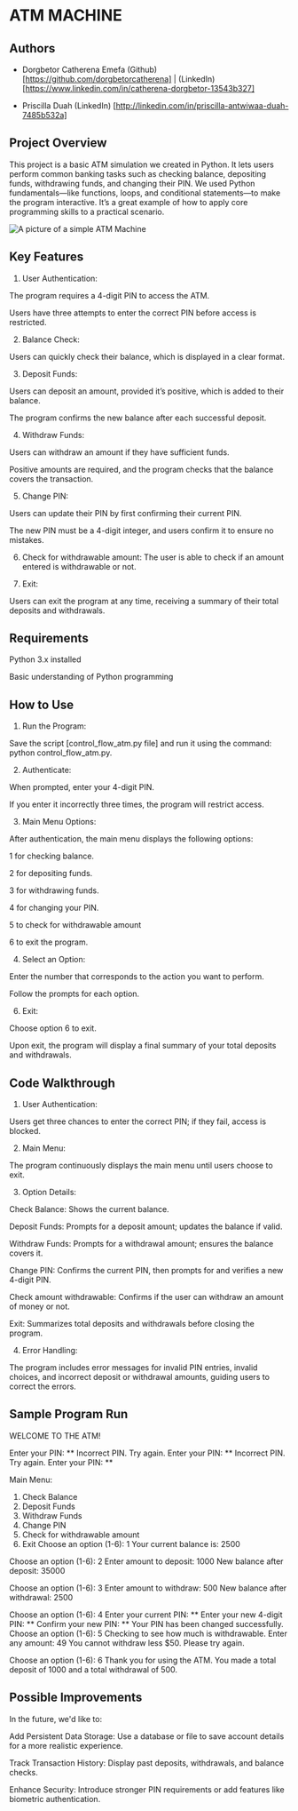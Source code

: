 # ATM MACHINE

## Authors
- Dorgbetor Catherena Emefa
(Github)[https://github.com/dorgbetorcatherena] | (LinkedIn) [https://www.linkedin.com/in/catherena-dorgbetor-13543b327]

- Priscilla Duah
(LinkedIn) [http://linkedin.com/in/priscilla-antwiwaa-duah-7485b532a]

## Project Overview
This project is a basic ATM simulation we created in Python. It lets users perform common banking tasks such as checking balance, depositing funds, withdrawing funds, and changing their PIN. We used Python fundamentals—like functions, loops, and conditional statements—to make the program interactive. It’s a great example of how to apply core programming skills to a practical scenario.

![A picture of a simple ATM Machine](https://depositphotos.com/photo/woman-pressing-number-button-on-atm-machine-4858953.png)
## Key Features

1. User Authentication:

The program requires a 4-digit PIN to access the ATM.

Users have three attempts to enter the correct PIN before access is restricted.

2. Balance Check:

Users can quickly check their balance, which is displayed in a clear format.

3. Deposit Funds:

Users can deposit an amount, provided it’s positive, which is added to their balance.

The program confirms the new balance after each successful deposit.

4. Withdraw Funds:

Users can withdraw an amount if they have sufficient funds.

Positive amounts are required, and the program checks that the balance covers the transaction.

5. Change PIN:

Users can update their PIN by first confirming their current PIN.

The new PIN must be a 4-digit integer, and users confirm it to ensure no mistakes.

6. Check for withdrawable amount:
The user is able to check if an amount entered is withdrawable or not.

7. Exit:

Users can exit the program at any time, receiving a summary of their total deposits and withdrawals.

## Requirements

Python 3.x installed

Basic understanding of Python programming

## How to Use 

1. Run the Program:

Save the script [control_flow_atm.py file] and run it using the command: python control_flow_atm.py.

2. Authenticate:

When prompted, enter your 4-digit PIN.

If you enter it incorrectly three times, the program will restrict access.

3. Main Menu Options:

After authentication, the main menu displays the following options:

1 for checking balance.

2 for depositing funds.

3 for withdrawing funds.

4 for changing your PIN.

5 to check for withdrawable amount

6 to exit the program.


4. Select an Option:

Enter the number that corresponds to the action you want to perform.

Follow the prompts for each option.

6. Exit:

Choose option 6 to exit.

Upon exit, the program will display a final summary of your total deposits and withdrawals.

## Code Walkthrough

1. User Authentication:

Users get three chances to enter the correct PIN; if they fail, access is blocked.

2. Main Menu:

The program continuously displays the main menu until users choose to exit.

3. Option Details:

Check Balance: Shows the current balance.

Deposit Funds: Prompts for a deposit amount; updates the balance if valid.

Withdraw Funds: Prompts for a withdrawal amount; ensures the balance covers it.

Change PIN: Confirms the current PIN, then prompts for and verifies a new 4-digit PIN.

Check amount withdrawable: Confirms if the user can withdraw an amount of money or not.

Exit: Summarizes total deposits and withdrawals before closing the program.

4. Error Handling:

The program includes error messages for invalid PIN entries, invalid choices, and incorrect deposit or withdrawal amounts, guiding users to correct the errors.

## Sample Program Run
WELCOME TO THE ATM!

Enter your PIN: **
Incorrect PIN. Try again.
Enter your PIN: **
Incorrect PIN. Try again.
Enter your PIN: **


Main Menu:
1. Check Balance
2. Deposit Funds
3. Withdraw Funds
4. Change PIN
5. Check for withdrawable amount
6. Exit
Choose an option (1-6): 1
Your current balance is: 2500

Choose an option (1-6): 2
Enter amount to deposit: 1000
New balance after deposit: 35000

Choose an option (1-6): 3
Enter amount to withdraw: 500
New balance after withdrawal: 2500

Choose an option (1-6): 4
Enter your current PIN: **
Enter your new 4-digit PIN: **
Confirm your new PIN: **
Your PIN has been changed successfully.
Choose an option (1-6): 5
Checking to see how much is withdrawable. Enter any amount: 49
You cannot withdraw less $50. Please try again.


Choose an option (1-6): 6
Thank you for using the ATM. You made a total deposit of 1000 and a total withdrawal of 500.

## Possible Improvements

In the future, we'd like to:

Add Persistent Data Storage: Use a database or file to save account details for a more realistic experience.

Track Transaction History: Display past deposits, withdrawals, and balance checks.

Enhance Security: Introduce stronger PIN requirements or add features like biometric authentication.